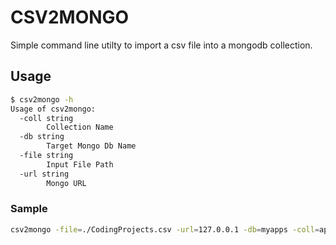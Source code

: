 # CSV2MONGO

Simple command line utilty to import a csv file into a mongodb collection.

## Usage

```sh
$ csv2mongo -h
Usage of csv2mongo:
  -coll string
    	Collection Name
  -db string
    	Target Mongo Db Name
  -file string
    	Input File Path
  -url string
    	Mongo URL
```

### Sample

```sh
csv2mongo -file=./CodingProjects.csv -url=127.0.0.1 -db=myapps -coll=apps
```